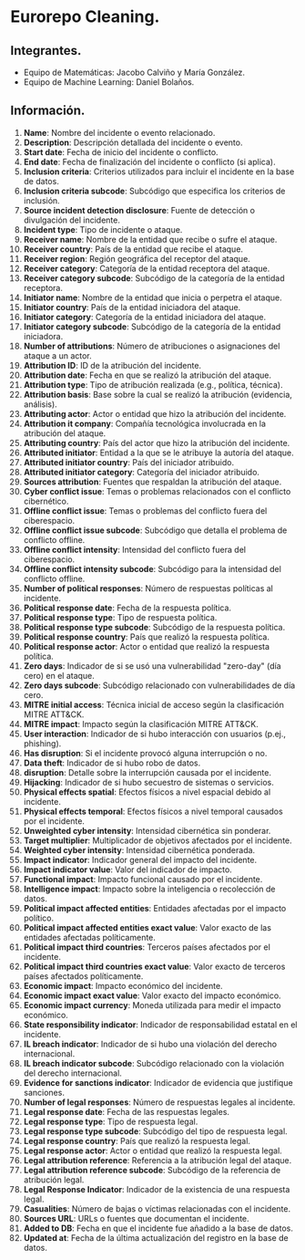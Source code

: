 # Eurorepo Cleaning.
## Integrantes.
- Equipo de Matemáticas: Jacobo Calviño y María González.
- Equipo de Machine Learning: Daniel Bolaños.

## Información.
1. **Name**: Nombre del incidente o evento relacionado.
2. **Description**: Descripción detallada del incidente o evento.
3. **Start date**: Fecha de inicio del incidente o conflicto.
4. **End date**: Fecha de finalización del incidente o conflicto (si aplica).
5. **Inclusion criteria**: Criterios utilizados para incluir el incidente en la base de datos.
6. **Inclusion criteria subcode**: Subcódigo que especifica los criterios de inclusión.
7. **Source incident detection disclosure**: Fuente de detección o divulgación del incidente.
8. **Incident type**: Tipo de incidente o ataque.
9. **Receiver name**: Nombre de la entidad que recibe o sufre el ataque.
10. **Receiver country**: País de la entidad que recibe el ataque.
11. **Receiver region**: Región geográfica del receptor del ataque.
12. **Receiver category**: Categoría de la entidad receptora del ataque.
13. **Receiver category subcode**: Subcódigo de la categoría de la entidad receptora.
14. **Initiator name**: Nombre de la entidad que inicia o perpetra el ataque.
15. **Initiator country**: País de la entidad iniciadora del ataque.
16. **Initiator category**: Categoría de la entidad iniciadora del ataque.
17. **Initiator category subcode**: Subcódigo de la categoría de la entidad iniciadora.
18. **Number of attributions**: Número de atribuciones o asignaciones del ataque a un actor.
19. **Attribution ID**: ID de la atribución del incidente.
20. **Attribution date**: Fecha en que se realizó la atribución del ataque.
21. **Attribution type**: Tipo de atribución realizada (e.g., política, técnica).
22. **Attribution basis**: Base sobre la cual se realizó la atribución (evidencia, análisis).
23. **Attributing actor**: Actor o entidad que hizo la atribución del incidente.
24. **Attribution it company**: Compañía tecnológica involucrada en la atribución del ataque.
25. **Attributing country**: País del actor que hizo la atribución del incidente.
26. **Attributed initiator**: Entidad a la que se le atribuye la autoría del ataque.
27. **Attributed initiator country**: País del iniciador atribuido.
28. **Attributed initiator category**: Categoría del iniciador atribuido.
29. **Sources attribution**: Fuentes que respaldan la atribución del ataque.
30. **Cyber conflict issue**: Temas o problemas relacionados con el conflicto cibernético.
31. **Offline conflict issue**: Temas o problemas del conflicto fuera del ciberespacio.
32. **Offline conflict issue subcode**: Subcódigo que detalla el problema de conflicto offline.
33. **Offline conflict intensity**: Intensidad del conflicto fuera del ciberespacio.
34. **Offline conflict intensity subcode**: Subcódigo para la intensidad del conflicto offline.
35. **Number of political responses**: Número de respuestas políticas al incidente.
36. **Political response date**: Fecha de la respuesta política.
37. **Political response type**: Tipo de respuesta política.
38. **Political response type subcode**: Subcódigo de la respuesta política.
39. **Political response country**: País que realizó la respuesta política.
40. **Political response actor**: Actor o entidad que realizó la respuesta política.
41. **Zero days**: Indicador de si se usó una vulnerabilidad "zero-day" (día cero) en el ataque.
42. **Zero days subcode**: Subcódigo relacionado con vulnerabilidades de día cero.
43. **MITRE initial access**: Técnica inicial de acceso según la clasificación MITRE ATT&CK.
44. **MITRE impact**: Impacto según la clasificación MITRE ATT&CK.
45. **User interaction**: Indicador de si hubo interacción con usuarios (p.ej., phishing).
46. **Has disruption**: Si el incidente provocó alguna interrupción o no.
47. **Data theft**: Indicador de si hubo robo de datos.
48. **disruption**: Detalle sobre la interrupción causada por el incidente.
49. **Hijacking**: Indicador de si hubo secuestro de sistemas o servicios.
50. **Physical effects spatial**: Efectos físicos a nivel espacial debido al incidente.
51. **Physical effects temporal**: Efectos físicos a nivel temporal causados por el incidente.
52. **Unweighted cyber intensity**: Intensidad cibernética sin ponderar.
53. **Target multiplier**: Multiplicador de objetivos afectados por el incidente.
54. **Weighted cyber intensity**: Intensidad cibernética ponderada.
55. **Impact indicator**: Indicador general del impacto del incidente.
56. **Impact indicator value**: Valor del indicador de impacto.
57. **Functional impact**: Impacto funcional causado por el incidente.
58. **Intelligence impact**: Impacto sobre la inteligencia o recolección de datos.
59. **Political impact affected entities**: Entidades afectadas por el impacto político.
60. **Political impact affected entities exact value**: Valor exacto de las entidades afectadas políticamente.
61. **Political impact third countries**: Terceros países afectados por el incidente.
62. **Political impact third countries exact value**: Valor exacto de terceros países afectados políticamente.
63. **Economic impact**: Impacto económico del incidente.
64. **Economic impact exact value**: Valor exacto del impacto económico.
65. **Economic impact currency**: Moneda utilizada para medir el impacto económico.
66. **State responsibility indicator**: Indicador de responsabilidad estatal en el incidente.
67. **IL breach indicator**: Indicador de si hubo una violación del derecho internacional.
68. **IL breach indicator subcode**: Subcódigo relacionado con la violación del derecho internacional.
69. **Evidence for sanctions indicator**: Indicador de evidencia que justifique sanciones.
70. **Number of legal responses**: Número de respuestas legales al incidente.
71. **Legal response date**: Fecha de las respuestas legales.
72. **Legal response type**: Tipo de respuesta legal.
73. **Legal response type subcode**: Subcódigo del tipo de respuesta legal.
74. **Legal response country**: País que realizó la respuesta legal.
75. **Legal response actor**: Actor o entidad que realizó la respuesta legal.
76. **Legal attribution reference**: Referencia a la atribución legal del ataque.
77. **Legal attribution reference subcode**: Subcódigo de la referencia de atribución legal.
78. **Legal Response Indicator**: Indicador de la existencia de una respuesta legal.
79. **Casualities**: Número de bajas o víctimas relacionadas con el incidente.
80. **Sources URL**: URLs o fuentes que documentan el incidente.
81. **Added to DB**: Fecha en que el incidente fue añadido a la base de datos.
82. **Updated at**: Fecha de la última actualización del registro en la base de datos.

